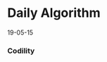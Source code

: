 # Daily Algorithm
19-05-15
### Codility

```js
```

<!--stackedit_data:
eyJoaXN0b3J5IjpbMTE1NTM1MDc5MV19
-->